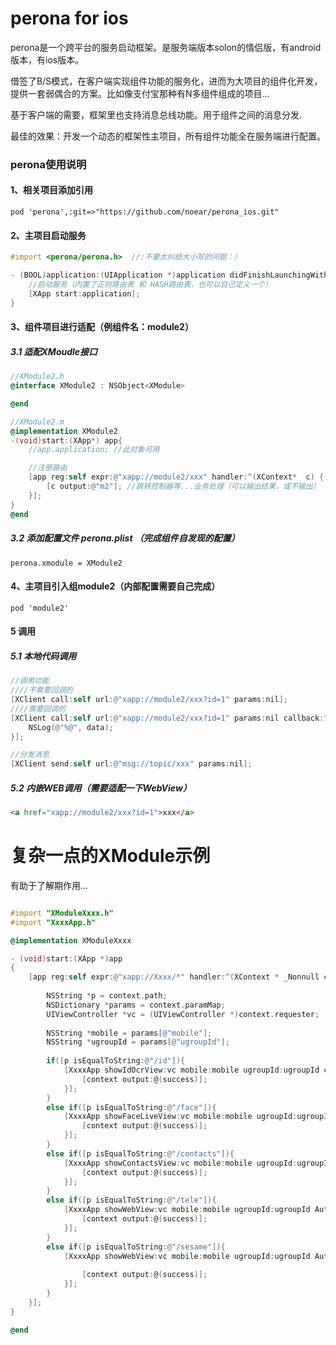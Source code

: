 # perona for ios
perona是一个跨平台的服务启动框架。是服务端版本solon的情侣版，有android版本，有ios版本。


借签了B/S模式，在客户端实现组件功能的服务化，进而为大项目的组件化开发，提供一套弱偶合的方案。比如像支付宝那种有N多组件组成的项目...


基于客户端的需要，框架里也支持消息总线功能。用于组件之间的消息分发.


最佳的效果：开发一个动态的框架性主项目，所有组件功能全在服务端进行配置。



### perona使用说明

#### 1、相关项目添加引用

`pod 'perona',:git=>"https://github.com/noear/perona_ios.git"`

#### 2、主项目启动服务
```Objective-C
#import <perona/perona.h>  //:不要太纠结大小写的问题：）

- (BOOL)application:(UIApplication *)application didFinishLaunchingWithOptions:(NSDictionary *)launchOptions {
    //启动服务（内置了正则路由表 和 HASH路由表，也可以自己定义一个）
    [XApp start:application];
}
```

#### 3、组件项目进行适配（例组件名：module2）
##### 3.1 适配XMoudle接口
```Objective-C
//XModule2.h
@interface XModule2 : NSObject<XModule>

@end

//XModule2.m
@implementation XModule2
-(void)start:(XApp*) app{
    //app.application; //此对象可用

    //注册路由
    [app reg:self expr:@"xapp://module2/xxx" handler:^(XContext*  c) {
        [c output:@"m2"]; //跳转控制器等...业务处理（可以输出结果，或不输出）
    }];
}
@end
```
##### 3.2 添加配置文件 perona.plist （完成组件自发现的配置）
`perona.xmodule = XModule2`

#### 4、主项目引入组module2（内部配置需要自己完成）
`pod 'module2'`

#### 5 调用
##### 5.1 本地代码调用
```Objective-C
//调用功能
////不需要回调的
[XClient call:self url:@"xapp://module2/xxx?id=1" params:nil]; 
////需要回调的
[XClient call:self url:@"xapp://module2/xxx?id=1" params:nil callback:^(XContext* c,id data) {
    NSLog(@"%@", data); 
}];

//分发消息
[XClient send:self url:@"msg://topic/xxx" params:nil];
```
##### 5.2 内嵌WEB调用（需要适配一下WebView）
```html
<a href="xapp://module2/xxx?id=1">xxx</a>
```

# 复杂一点的XModule示例
有助于了解期作用...

```Objective-C

#import "XModuleXxxx.h"
#import "XxxxApp.h"

@implementation XModuleXxxx

- (void)start:(XApp *)app
{
    [app reg:self expr:@"xapp://Xxxx/*" handler:^(XContext * _Nonnull context) {
        
        NSString *p = context.path;
        NSDictionary *params = context.paramMap;
        UIViewController *vc = (UIViewController *)context.requester;
        
        NSString *mobile = params[@"mobile"];
        NSString *ugroupId = params[@"ugroupId"];
        
        if([p isEqualToString:@"/id"]){
            [XxxxApp showIdOcrView:vc mobile:mobile ugroupId:ugroupId completion:^(BOOL success, NSString * message) {
                [context output:@(success)];
            }];
        }
        else if([p isEqualToString:@"/face"]){
            [XxxxApp showFaceLiveView:vc mobile:mobile ugroupId:ugroupId completion:^(BOOL success, NSString * message) {
                [context output:@(success)];
            }];
        }
        else if([p isEqualToString:@"/contacts"]){
            [XxxxApp showContactsView:vc mobile:mobile ugroupId:ugroupId completion:^(BOOL success, NSString * message) {
                [context output:@(success)];
            }];
        }
        else if([p isEqualToString:@"/tele"]){
            [XxxxApp showWebView:vc mobile:mobile ugroupId:ugroupId AuthUrlType:AuthUrlTypeWechash completion:^(BOOL success, NSString * message) {
                [context output:@(success)];
            }];
        }
        else if([p isEqualToString:@"/sesame"]){
            [XxxxApp showWebView:vc mobile:mobile ugroupId:ugroupId AuthUrlType:AuthUrlTypeZmxy completion:^(BOOL success, NSString * message) {
                
                [context output:@(success)];
            }];
        }
    }];
}

@end

```
